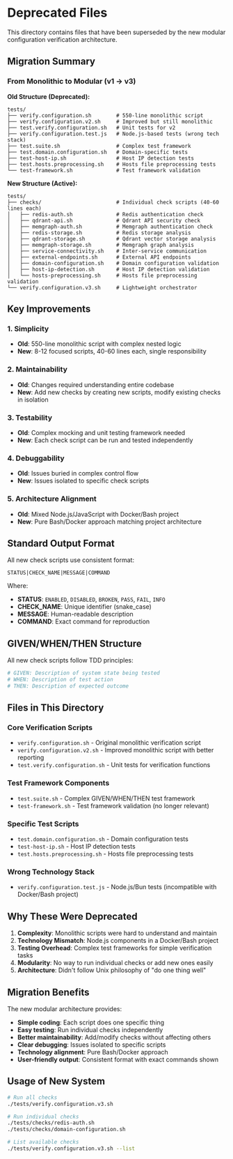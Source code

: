 # Deprecated Files

This directory contains files that have been superseded by the new modular configuration verification architecture.

## Migration Summary

### From Monolithic to Modular (v1 → v3)

**Old Structure (Deprecated):**
```
tests/
├── verify.configuration.sh        # 550-line monolithic script
├── verify.configuration.v2.sh     # Improved but still monolithic
├── test.verify.configuration.sh   # Unit tests for v2
├── verify.configuration.test.js   # Node.js-based tests (wrong tech stack)
├── test.suite.sh                  # Complex test framework
├── test.domain.configuration.sh   # Domain-specific tests
├── test-host-ip.sh                # Host IP detection tests
├── test.hosts.preprocessing.sh    # Hosts file preprocessing tests
└── test-framework.sh              # Test framework validation
```

**New Structure (Active):**
```
tests/
├── checks/                        # Individual check scripts (40-60 lines each)
│   ├── redis-auth.sh              # Redis authentication check
│   ├── qdrant-api.sh              # Qdrant API security check
│   ├── memgraph-auth.sh           # Memgraph authentication check
│   ├── redis-storage.sh           # Redis storage analysis
│   ├── qdrant-storage.sh          # Qdrant vector storage analysis
│   ├── memgraph-storage.sh        # Memgraph graph analysis
│   ├── service-connectivity.sh    # Inter-service communication
│   ├── external-endpoints.sh      # External API endpoints
│   ├── domain-configuration.sh    # Domain configuration validation
│   ├── host-ip-detection.sh       # Host IP detection validation
│   └── hosts-preprocessing.sh     # Hosts file preprocessing validation
└── verify.configuration.v3.sh     # Lightweight orchestrator
```

## Key Improvements

### 1. **Simplicity**
- **Old**: 550-line monolithic script with complex nested logic
- **New**: 8-12 focused scripts, 40-60 lines each, single responsibility

### 2. **Maintainability**
- **Old**: Changes required understanding entire codebase
- **New**: Add new checks by creating new scripts, modify existing checks in isolation

### 3. **Testability**
- **Old**: Complex mocking and unit testing framework needed
- **New**: Each check script can be run and tested independently

### 4. **Debuggability**
- **Old**: Issues buried in complex control flow
- **New**: Issues isolated to specific check scripts

### 5. **Architecture Alignment**
- **Old**: Mixed Node.js/JavaScript with Docker/Bash project
- **New**: Pure Bash/Docker approach matching project architecture

## Standard Output Format

All new check scripts use consistent format:
```
STATUS|CHECK_NAME|MESSAGE|COMMAND
```

Where:
- **STATUS**: `ENABLED`, `DISABLED`, `BROKEN`, `PASS`, `FAIL`, `INFO`
- **CHECK_NAME**: Unique identifier (snake_case)
- **MESSAGE**: Human-readable description
- **COMMAND**: Exact command for reproduction

## GIVEN/WHEN/THEN Structure

All new check scripts follow TDD principles:
```bash
# GIVEN: Description of system state being tested
# WHEN: Description of test action
# THEN: Description of expected outcome
```

## Files in This Directory

### Core Verification Scripts
- `verify.configuration.sh` - Original monolithic verification script
- `verify.configuration.v2.sh` - Improved monolithic script with better reporting
- `test.verify.configuration.sh` - Unit tests for verification functions

### Test Framework Components
- `test.suite.sh` - Complex GIVEN/WHEN/THEN test framework
- `test-framework.sh` - Test framework validation (no longer relevant)

### Specific Test Scripts
- `test.domain.configuration.sh` - Domain configuration tests
- `test-host-ip.sh` - Host IP detection tests  
- `test.hosts.preprocessing.sh` - Hosts file preprocessing tests

### Wrong Technology Stack
- `verify.configuration.test.js` - Node.js/Bun tests (incompatible with Docker/Bash project)

## Why These Were Deprecated

1. **Complexity**: Monolithic scripts were hard to understand and maintain
2. **Technology Mismatch**: Node.js components in a Docker/Bash project
3. **Testing Overhead**: Complex test frameworks for simple verification tasks
4. **Modularity**: No way to run individual checks or add new ones easily
5. **Architecture**: Didn't follow Unix philosophy of "do one thing well"

## Migration Benefits

The new modular architecture provides:
- **Simple coding**: Each script does one specific thing
- **Easy testing**: Run individual checks independently
- **Better maintainability**: Add/modify checks without affecting others
- **Clear debugging**: Issues isolated to specific scripts
- **Technology alignment**: Pure Bash/Docker approach
- **User-friendly output**: Consistent format with exact commands shown

## Usage of New System

```bash
# Run all checks
./tests/verify.configuration.v3.sh

# Run individual checks
./tests/checks/redis-auth.sh
./tests/checks/domain-configuration.sh

# List available checks
./tests/verify.configuration.v3.sh --list
```
